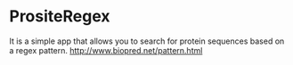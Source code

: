 # PrositeRegex
It is a simple app that allows you to search for protein sequences based on a regex pattern.
http://www.biopred.net/pattern.html
